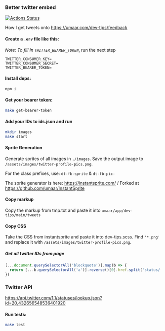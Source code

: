 ### Better twitter embed

[![Actions Status](https://github.com/umaar/better-twitter-embed/workflows/Node%20CI/badge.svg)](https://github.com/umaar/better-twitter-embed/actions)

How I get tweets onto https://umaar.com/dev-tips/feedback

#### Create a `.env` file like this:

_Note: To fill in `TWITTER_BEARER_TOKEN`_, run the next step

```
TWITTER_CONSUMER_KEY=
TWITTER_CONSUMER_SECRET=
TWITTER_BEARER_TOKEN=
```

#### Install deps:

```sh
npm i
```

#### Get your bearer token:

```sh
make get-bearer-token
```

#### Add your IDs to ids.json and run

```sh
mkdir images
make start
```

#### Sprite Generation

Generate sprites of all images in `./images`. Save the output image to `/assets/images/twitter-profile-pics.png`.

For the class prefixes, use: `dt-fb-sprite` & `dt-fb-pic-`

The sprite generator is here: https://instantsprite.com/ / Forked at https://github.com/umaar/InstantSprite

#### Copy markup

Copy the markup from tmp.txt and paste it into `umaar/app/dev-tips/main/tweets`

#### Copy CSS

Take the CSS from instantsprite and paste it into dev-tips.scss. Find `'*.png'` and replace it with `/assets/images/twitter-profile-pics.png`.

##### Get all twitter IDs from page

```js
[...document.querySelectorAll('blockquote')].map(b => {
  return [...b.querySelectorAll('a')].reverse()[0].href.split('status/')[1];
})
```

### Twitter API

https://api.twitter.com/1.1/statuses/lookup.json?id=20,432656548536401920


#### Run tests:

```sh
make test
```